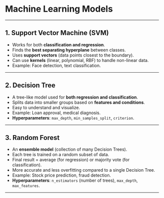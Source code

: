 # Machine Learning Models 

---

## 1. Support Vector Machine (SVM)  
- Works for both **classification and regression**.  
- Finds the **best separating hyperplane** between classes.  
- Uses **support vectors** (data points closest to the boundary).  
- Can use **kernels** (linear, polynomial, RBF) to handle non-linear data.  
- Example: Face detection, text classification.  

---

## 2. Decision Tree  
- A tree-like model used for **both regression and classification**.  
- Splits data into smaller groups based on **features and conditions**.  
- Easy to understand and visualize.  
- Example: Loan approval, medical diagnosis.  
- **Hyperparameters**: `max_depth`, `min_samples_split`, `criterion`.  

---

## 3. Random Forest  
- An **ensemble model** (collection of many Decision Trees).  
- Each tree is trained on a random subset of data.  
- Final result = average (for regression) or majority vote (for classification).  
- More accurate and less overfitting compared to a single Decision Tree.  
- Example: Stock price prediction, fraud detection.  
- **Hyperparameters**: `n_estimators` (number of trees), `max_depth`, `max_features`.  

---
